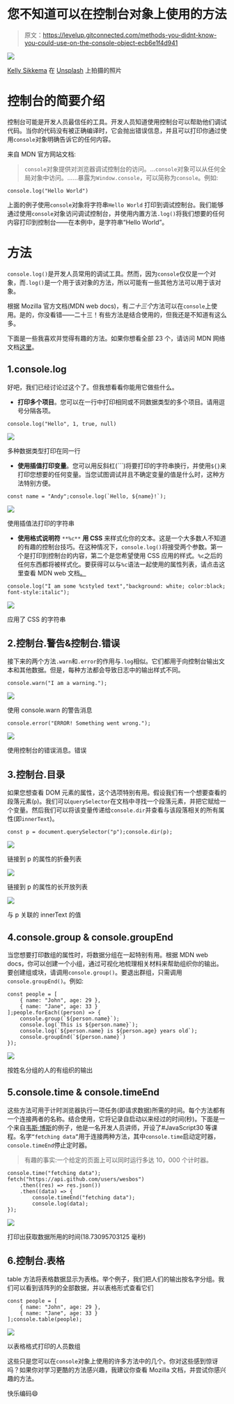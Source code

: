 # 您不知道可以在控制台对象上使用的方法

> 原文：<https://levelup.gitconnected.com/methods-you-didnt-know-you-could-use-on-the-console-object-ecb6e1f4d941>

![](img/e11e1130d6e187d9ca5760ecbc085834.png)

[Kelly Sikkema](https://unsplash.com/@kellysikkema?utm_source=medium&utm_medium=referral) 在 [Unsplash](https://unsplash.com?utm_source=medium&utm_medium=referral) 上拍摄的照片

# 控制台的简要介绍

控制台可能是开发人员最信任的工具。开发人员知道使用控制台可以帮助他们调试代码。当你的代码没有被正确编译时，它会抛出错误信息，并且可以打印你通过使用`console`对象明确告诉它的任何内容。

来自 MDN 官方网站文档:

> `console`对象提供对浏览器调试控制台的访问。…`console`对象可以从任何全局对象中访问。……暴露为`Window.console`，可以简称为`console`。例如:

```
console.log("Hello World")
```

上面的例子使用`console`对象将字符串`Hello World` 打印到调试控制台。我们能够通过使用`console`对象访问调试控制台，并使用内置方法`.log()`将我们想要的任何内容打印到控制台——在本例中，是字符串“Hello World”。

# 方法

`console.log()`是开发人员常用的调试工具。然而，因为`console`仅仅是一个对象，而`.log()`是一个用于该对象的方法，所以可能有一些其他方法可以用于该对象。

根据 Mozilla 官方文档(MDN web docs)，有*二十三个*方法可以在`console`上使用。是的，你没看错——二十三！有些方法是结合使用的，但我还是不知道有这么多。

下面是一些我喜欢并觉得有趣的方法。如果你想看全部 23 个，请访问 MDN 网络文档[这里](https://developer.mozilla.org/en-US/docs/Web/API/console)。

## 1.console.log

好吧，我们已经讨论过这个了。但我想看看你能用它做些什么。

*   **打印多个项目**。您可以在一行中打印相同或不同数据类型的多个项目。请用逗号分隔各项。

```
console.log("Hello", 1, true, null)
```

![](img/c86e15452958dcb7f4cb9985dba1100b.png)

多种数据类型打印在同一行

*   **使用插值打印变量**。您可以用反斜杠(```)将要打印的字符串换行，并使用`${}`来打印您想要的任何变量。当您试图调试并且不确定变量的值是什么时，这种方法特别方便。

```
const name = "Andy";console.log(`Hello, ${name}!`);
```

![](img/cdb7dc42c5ccf7ba05f24055bb430f91.png)

使用插值法打印的字符串

*   **使用格式说明符** `**%c**` **用 CSS** 来样式化你的文本。这是一个大多数人不知道的有趣的控制台技巧。在这种情况下，`console.log()`将接受两个参数。第一个是打印到控制台的内容，第二个是您希望使用 CSS 应用的样式。`%c`之后的任何东西都将被样式化。要获得可以与`%c`语法一起使用的属性列表，请点击这里查看 MDN web 文档[。](https://developer.mozilla.org/en-US/docs/Web/API/console)

```
console.log("I am some %cstyled text","background: white; color:black; font-style:italic");
```

![](img/f2beae72f25d619acdbca346b03484b5.png)

应用了 CSS 的字符串

## 2.控制台.警告&控制台.错误

接下来的两个方法`.warn`和`.error`的作用与`.log`相似。它们都用于向控制台输出文本和其他数据。但是，每种方法都会导致日志中的输出样式不同。

```
console.warn("I am a warning.");
```

![](img/8e0029ce35897e3136937e5b727b5a4a.png)

使用 console.warn 的警告消息

```
console.error("ERROR! Something went wrong.");
```

![](img/c3133dd97207f188303cb2c97ba9ed90.png)

使用控制台的错误消息。错误

## 3.控制台.目录

如果您想查看 DOM 元素的属性，这个选项特别有用。假设我们有一个想要查看的段落元素(`p`)。我们可以`querySelector`在文档中寻找一个段落元素，并把它赋给一个变量。然后我们可以将该变量传递给`console.dir`并查看与该段落相关的所有属性(即`innerText`)。

```
const p = document.querySelector("p");console.dir(p);
```

![](img/514ef3e1fa38c474e4f2112745fc28e0.png)

链接到 p 的属性的折叠列表

![](img/1723efda9844e9d70dc3258c3ab23d96.png)

链接到 p 的属性的长开放列表

![](img/42b926a465b8981f143b7a7ac821f722.png)

与 p 关联的 innerText 的值

## 4.console.group & console.groupEnd

当您想要打印数组的属性时，将数据分组在一起特别有用。根据 MDN web docs，你可以创建一个小组，通过可视化地梳理相关材料来帮助组织你的输出。要创建组或块，请调用`console.group()`。要退出群组，只需调用`console.groupEnd()`。例如:

```
const people = [
    { name: "John", age: 29 }, 
    { name: "Jane", age: 33 }
];people.forEach((person) => {
    console.group(`${person.name}`);
    console.log(`This is ${person.name}`);
    console.log(`${person.name} is ${person.age} years old`);
    console.groupEnd(`${person.name}`)
});
```

![](img/1335efa174997f4f38217f52ccf8698d.png)

按姓名分组的人的有组织的输出

## 5.console.time & console.timeEnd

这些方法可用于计时浏览器执行一项任务(即请求数据)所需的时间。每个方法都有一个连接两者的名称。结合使用，它将记录自启动以来经过的时间(秒)。下面是一个来自[韦斯·博斯](https://github.com/wesbos)的例子，他是一名开发人员讲师，开设了#JavaScript30 等课程。名字`“fetching data”`用于连接两种方法，其中`console.time`启动定时器，`console.timeEnd`停止定时器。

> 有趣的事实:一个给定的页面上可以同时运行多达 10，000 个计时器。

```
console.time("fetching data");
fetch("https://api.github.com/users/wesbos")
    .then((res) => res.json())
    .then((data) => {
        console.timeEnd("fetching data");
        console.log(data);
});
```

![](img/cd3fa68f8886d6394cccb4dc6ebb18ef.png)

打印出获取数据所用的时间(18.73095703125 毫秒)

## 6.控制台.表格

table 方法将表格数据显示为表格。举个例子，我们把人们的输出按名字分组。我们可以看到该阵列的全部数据，并以表格形式查看它们

```
const people = [
    { name: "John", age: 29 }, 
    { name: "Jane", age: 33 }
];console.table(people);
```

![](img/38c3ff9aea83d31d7380d86a94722360.png)

以表格格式打印的人员数组

这些只是您可以在`console`对象上使用的许多方法中的几个。你对这些感到惊讶吗？如果你对学习更酷的方法感兴趣，我建议你查看 Mozilla 文档，并尝试你感兴趣的方法。

快乐编码😄